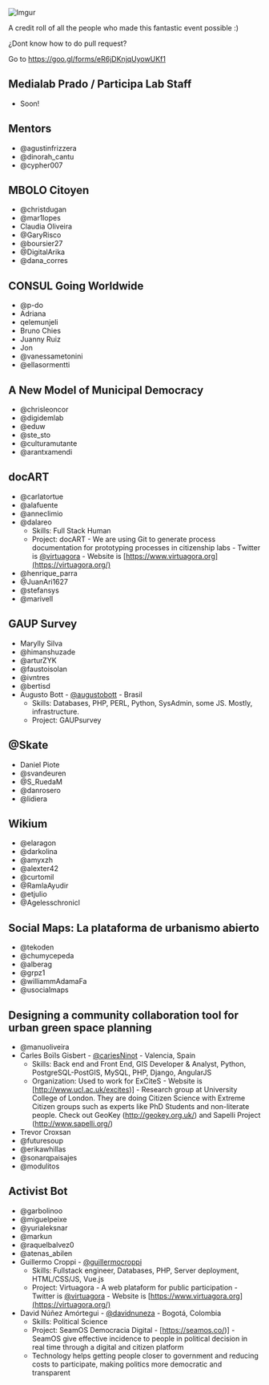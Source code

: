![Imgur](https://i.imgur.com/sZJAryL.jpg)

A credit roll of all the people who made this fantastic event possible :)

¿Dont know how to do pull request?

Go to https://goo.gl/forms/eR6jDKnjqUyowUKf1

## Medialab Prado / Participa Lab Staff
- Soon!

## Mentors
- @agustinfrizzera
- @dinorah_cantu
- @cypher007

## MBOLO Citoyen
- @christdugan
- @mar1lopes
- Claudia Oliveira
- @GaryRisco
- @boursier27
- @DigitalArika
- @dana_corres


## CONSUL Going Worldwide
- @p-do
- Adriana
- qelemunjeli
- Bruno Chies
- Juanny Ruiz
- Jon
- @vanessametonini
- @ellasormentti


## A New Model of Municipal Democracy
- @chrisleoncor
- @digidemlab
- @eduw
- @ste_sto
- @culturamutante
- @arantxamendi


## docART
- @carlatortue
- @alafuente
- @anneclimio
- @dalareo
  - Skills: Full Stack Human
  - Project: docART - We are using Git to generate process documentation for prototyping processes in citizenship labs - Twitter is [@virtuagora](https://twitter.com/virtuagora) - Website is [https://www.virtuagora.org](https://virtuagora.org/)
- @henrique_parra
- @JuanAri1627
- @stefansys
- @marivell


## GAUP Survey
- Marylly Silva
- @himanshuzade
- @arturZYK
- @faustoisolan
- @ivntres
- @bertisd
- Augusto Bott - [@augustobott](https://twitter.com/augustobott) - Brasil
  - Skills: Databases, PHP,  PERL, Python, SysAdmin, some JS. Mostly, infrastructure.
  - Project: GAUPsurvey


## @Skate
- Daniel Piote
- @svandeuren
- @S_RuedaM
- @danrosero
- @lidiera


## Wikium
- @elaragon
- @darkolina
- @amyxzh
- @alexter42
- @curtomil
- @RamlaAyudir
- @etjulio
- @Agelesschronicl


## Social Maps: La plataforma de urbanismo abierto
- @tekoden
- @chumycepeda
- @alberag
- @grpz1
- @williammAdamaFa
- @usocialmaps


## Designing a community collaboration tool for urban green space planning
- @manuoliveira
- Carles Boïls Gisbert - [@cariesNinot](https://twitter.com/cariesNinot) - Valencia, Spain
  - Skills: Back end and Front End, GIS Developer & Analyst, Python, PostgreSQL-PostGIS, MySQL, PHP, Django, AngularJS	 
  - Organization: Used to work for ExCiteS - Website is [http://www.ucl.ac.uk/excites)] - Research group at University College of London. They are doing Citizen Science with Extreme Citizen groups such as experts  like PhD Students and non-literate people. Check out GeoKey (http://geokey.org.uk/) and Sapelli Project (http://www.sapelli.org/)
- Trevor Croxsan
- @futuresoup
- @erikawhillas
- @sonarqpaisajes
- @modulitos


## Activist Bot
- @garbolinoo
- @miguelpeixe
- @yurialeksnar
- @markun
- @raquelbalvez0
- @atenas_abilen
- Guillermo Croppi - [@guillermocroppi](https://twitter.com/guillermocroppi)
  - Skills: Fullstack engineer, Databases, PHP, Server deployment, HTML/CSS/JS, Vue.js 
  - Project: Virtuagora - A web plataform for public participation - Twitter is [@virtuagora](https://twitter.com/virtuagora) - Website is [https://www.virtuagora.org](https://virtuagora.org/)
- David Núñez Amórtegui - [@davidnuneza](https://twitter.com/davidnuneza) - Bogotá, Colombia
  - Skills: Political Science
  - Project: SeamOS Democracia Digital - [https://seamos.co/)] - SeamOS give effective incidence to people in political decision in real time through a digital and citizen platform 
  - Technology helps getting people closer to government and reducing costs to participate, making politics more democratic and transparent